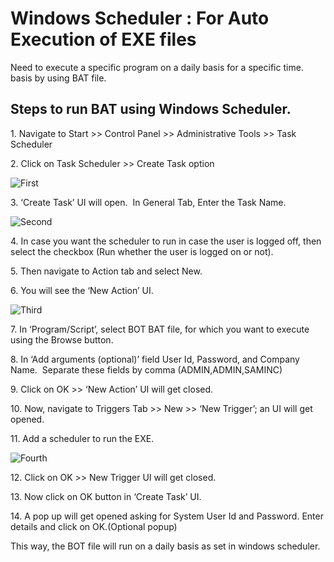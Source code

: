 # Windows Scheduler : For Auto Execution of EXE files

Need to execute a specific program on a daily basis for a specific time. 
basis by using BAT file.

## Steps to run BAT using Windows Scheduler.

1. Navigate to Start >> Control Panel >> Administrative Tools >> Task Scheduler

2. Click on Task Scheduler >> Create Task option

![First](https://ampasalapraveen.github.io/ampasala-rpa/blog/4-Windows-Scheduler-For-Auto-Execution-of-EXE-files/1.jpeg)

3. ‘Create Task’ UI will open.  In General Tab, Enter the Task Name.

![Second](https://ampasalapraveen.github.io/ampasala-rpa/blog/4-Windows-Scheduler-For-Auto-Execution-of-EXE-files/2.jpeg)

4. In case you want the scheduler to run in case the user is logged off, then select the checkbox (Run whether the user is logged on or not).

5. Then navigate to Action tab and select New.

6. You will see the ‘New Action’ UI.

![Third](https://ampasalapraveen.github.io/ampasala-rpa/blog/4-Windows-Scheduler-For-Auto-Execution-of-EXE-files/3.jpeg)

7. In ‘Program/Script’, select BOT BAT file, for which you want to execute using the Browse button.

8. In ‘Add arguments (optional)’ field User Id, Password, and Company Name.  Separate these fields by comma (ADMIN,ADMIN,SAMINC)

9. Click on OK >> ‘New Action’ UI will get closed.

10. Now, navigate to Triggers Tab >> New >> ‘New Trigger’; an UI will get opened.

11. Add a scheduler to run the EXE.


![Fourth](https://ampasalapraveen.github.io/ampasala-rpa/blog/4-Windows-Scheduler-For-Auto-Execution-of-EXE-files/4.jpeg)


12. Click on OK >> New Trigger UI will get closed.

13. Now click on OK button in ‘Create Task’ UI.

14. A pop up will get opened asking for System User Id and Password. Enter details and click on OK.(Optional popup)

This way, the BOT file will run on a daily basis as set in windows scheduler.
